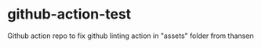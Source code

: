 # github-action-test
Github action repo to fix github linting action in "assets" folder from thansen
